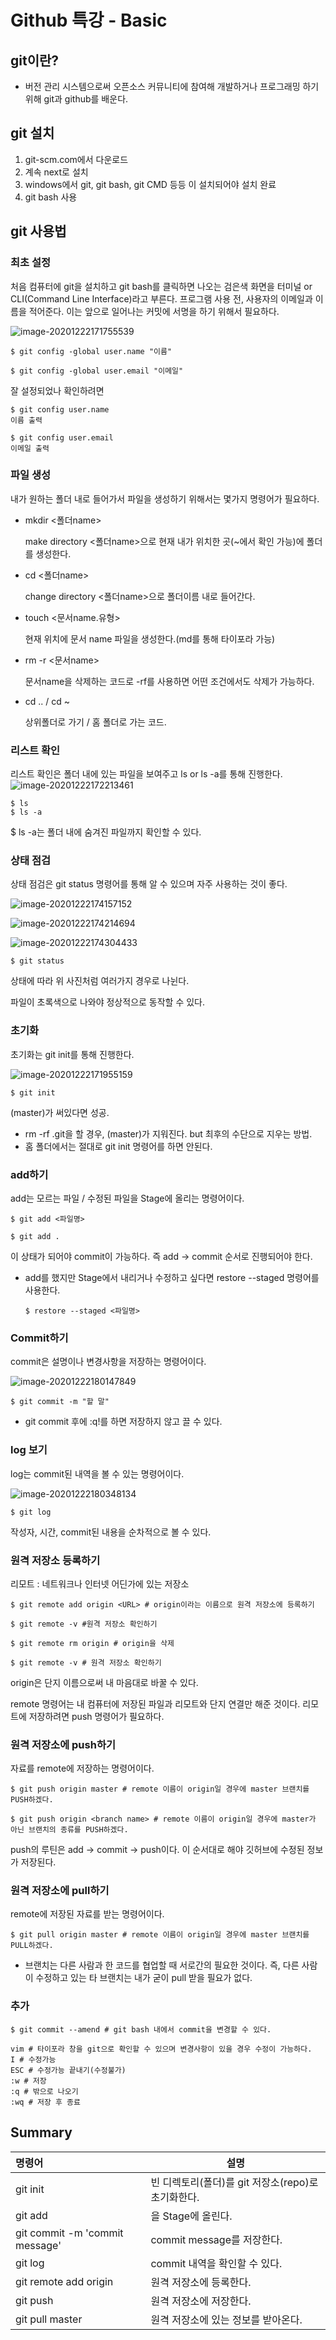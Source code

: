 # Github 특강 - Basic

## git이란?

- 버전 관리 시스템으로써 오픈소스 커뮤니티에 참여해 개발하거나 프로그래밍 하기 위해 git과 github를 배운다.

## git 설치

1. git-scm.com에서 다운로드
2. 계속 next로 설치
3. windows에서 git, git bash, git CMD 등등 이 설치되어야 설치 완료
4. git bash 사용

## git 사용법

### 최초 설정

처음 컴퓨터에 git을 설치하고 git bash를 클릭하면 나오는 검은색 화면을 터미널 or CLI(Command Line Interface)라고 부른다. 프로그램 사용 전, 사용자의 이메일과 이름을 적어준다. 이는 앞으로 일어나는 커밋에 서명을 하기 위해서 필요하다.

![image-20201222171755539](basic.assets/image-20201222171755539.png)

```
$ git config -global user.name "이름"

$ git config -global user.email "이메일"
```

잘 설정되었나 확인하려면

```
$ git config user.name
이름 출력

$ git config user.email
이메일 출력
```



### 파일 생성

내가 원하는 폴더 내로 들어가서 파일을 생성하기 위해서는 몇가지 명령어가 필요하다.

- mkdir <폴더name>

  make directory <폴더name>으로 현재 내가 위치한 곳(~에서 확인 가능)에 폴더를 생성한다.

- cd <폴더name>

  change directory <폴더name>으로 폴더이름 내로 들어간다. 

- touch <문서name.유형> 

  현재 위치에 문서 name 파일을 생성한다.(md를 통해 타이포라 가능)

- rm -r <문서name>

  문서name을 삭제하는 코드로 -rf를 사용하면 어떤 조건에서도 삭제가 가능하다.

- cd .. / cd ~

  상위폴더로 가기 / 홈 폴더로 가는 코드.



### 리스트 확인

리스트 확인은 폴더 내에 있는 파일을 보여주고 ls or ls -a를 통해 진행한다.![image-20201222172213461](basic.assets/image-20201222172213461.png)

```
$ ls
$ ls -a
```

$ ls -a는 폴더 내에 숨겨진 파일까지 확인할 수 있다.



### 상태 점검

상태 점검은 git status 명령어를 통해 알 수 있으며 자주 사용하는 것이 좋다. 

![image-20201222174157152](basic.assets/image-20201222174157152.png)

![image-20201222174214694](basic.assets/image-20201222174214694.png)

![image-20201222174304433](basic.assets/image-20201222174304433.png)

```
$ git status
```

상태에 따라 위 사진처럼 여러가지 경우로 나뉜다.

파일이 초록색으로 나와야 정상적으로 동작할 수 있다.

### 초기화

초기화는 git init를 통해 진행한다.

![image-20201222171955159](basic.assets/image-20201222171955159.png)

`$ git init`

(master)가 써있다면 성공.

- rm -rf .git을 할 경우, (master)가 지워진다. but 최후의 수단으로 지우는 방법.
- 홈 폴더에서는 절대로 git init 명령어를 하면 안된다.

### add하기

add는 모르는 파일 / 수정된 파일을 Stage에 올리는 명령어이다.

```
$ git add <파일명>

$ git add .
```

이 상태가 되어야 commit이 가능하다. 즉 add -> commit 순서로 진행되어야 한다.

- add를 했지만 Stage에서 내리거나 수정하고 싶다면 restore --staged 명령어를 사용한다.

  ```
  $ restore --staged <파일명>
  ```

  

### Commit하기

commit은 설명이나 변경사항을 저장하는 명령어이다.

![image-20201222180147849](basic.assets/image-20201222180147849.png)

```
$ git commit -m "할 말"
```

- git commit 후에 :q!를 하면 저장하지 않고 끌 수 있다.

  

### log 보기

log는 commit된 내역을 볼 수 있는 명령어이다. 

![image-20201222180348134](basic.assets/image-20201222180348134.png)

```
$ git log
```

작성자, 시간, commit된 내용을 순차적으로 볼 수 있다.



### 원격 저장소 등록하기

리모트 : 네트워크나 인터넷 어딘가에 있는 저장소

```
$ git remote add origin <URL> # origin이라는 이름으로 원격 저장소에 등록하기

$ git remote -v #원격 저장소 확인하기

$ git remote rm origin # origin을 삭제

$ git remote -v # 원격 저장소 확인하기

```

origin은 단지 이름으로써 내 마음대로 바꿀 수 있다.

remote 명령어는 내 컴퓨터에 저장된 파일과 리모트와 단지 연결만 해준 것이다. 리모트에 저장하려면 push 명령어가 필요하다.



### 원격 저장소에 push하기

자료를 remote에 저장하는 명령어이다.

```
$ git push origin master # remote 이름이 origin일 경우에 master 브랜치를 PUSH하겠다.

$ git push origin <branch name> # remote 이름이 origin일 경우에 master가 아닌 브랜치의 종류를 PUSH하겠다.
```

push의 루틴은 add -> commit -> push이다. 이 순서대로 해야 깃허브에 수정된 정보가 저장된다.



### 원격 저장소에 pull하기

remote에 저장된 자료를 받는 명령어이다.

```
$ git pull origin master # remote 이름이 origin일 경우에 master 브랜치를 PULL하겠다.
```

- 브랜치는 다른 사람과 한 코드를 협업할 때 서로간의 필요한 것이다. 즉, 다른 사람이 수정하고 있는 타 브랜치는 내가 굳이 pull 받을 필요가 없다.

  

### 추가

```
$ git commit --amend # git bash 내에서 commit을 변경할 수 있다.
```

```
vim # 타이포라 창을 git으로 확인할 수 있으며 변경사항이 있을 경우 수정이 가능하다.
I # 수정가능
ESC # 수정가능 끝내기(수정불가)
:w # 저장
:q # 밖으로 나오기
:wq # 저장 후 종료
```


## Summary

| 명령어                         | 설명                                               |
| :----------------------------- | -------------------------------------------------- |
| git init                       | 빈 디렉토리(폴더)를 git 저장소(repo)로 초기화한다. |
| git add <filename>             | <filename>을 Stage에 올린다.                       |
| git commit -m 'commit message' | commit message를 저장한다.                         |
| git log                        | commit 내역을 확인할 수 있다.                      |
| git remote add origin <URL>    | 원격 저장소에 등록한다.                            |
| git push <name> <branch>       | 원격 저장소에 저장한다.                            |
| git pull <name> master         | 원격 저장소에 있는 정보를 받아온다.                |